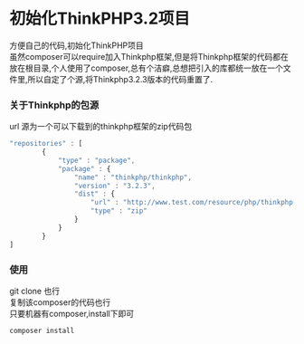 初始化ThinkPHP3.2项目
==========================
方便自己的代码,初始化ThinkPHP项目<br>
虽然composer可以require加入Thinkphp框架,但是将Thinkphp框架的代码都在放在根目录,个人使用了composer,总有个洁癖,总想把引入的库都统一放在一个文件里,所以自定了个源,将Thinkphp3.2.3版本的代码重置了.


### 关于Thinkphp的包源
url 源为一个可以下载到的thinkphp框架的zip代码包
```js
"repositories" : [
    	{
    		"type" : "package",
    		"package" : {
    			"name" : "thinkphp/thinkphp",
    			"version" : "3.2.3",
    			"dist" : {
    				"url" : "http://www.test.com/resource/php/thinkphp-3.2.3.zip",
    				"type" : "zip"
    			}
    		}
    	}
]
```

### 使用
git clone 也行<br>
复制该composer的代码也行<br>
只要机器有composer,install下即可
```
composer install
```
